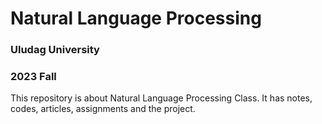 # Natural Language Processing
### Uludag University 
### 2023 Fall

This repository is about Natural Language Processing Class.
It has notes, codes, articles, assignments and the project.